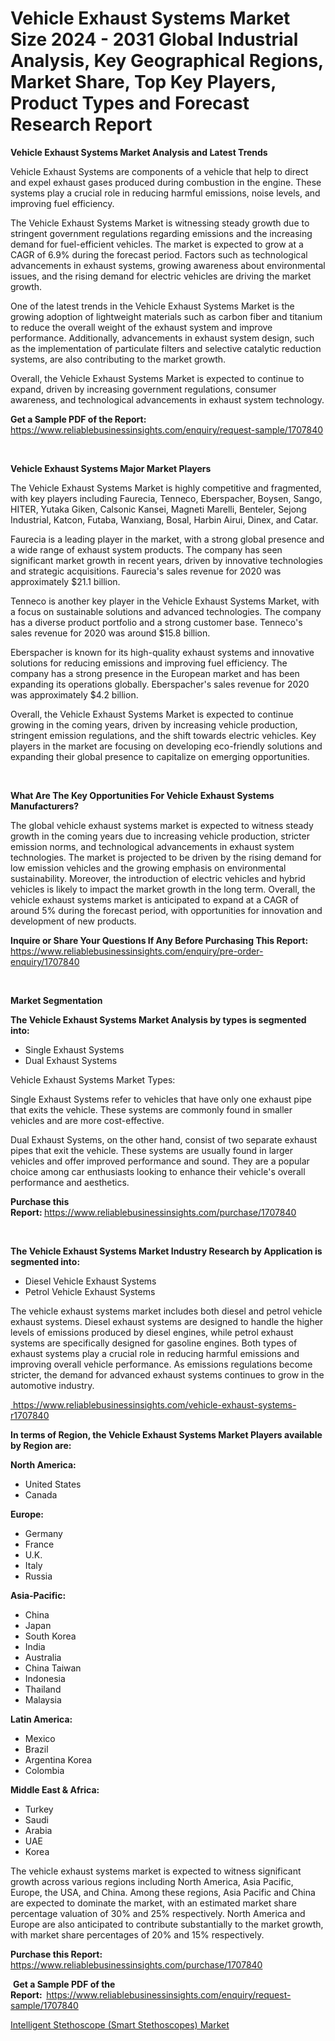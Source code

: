 <p><h1>Vehicle Exhaust Systems Market Size 2024 - 2031 Global Industrial Analysis, Key Geographical Regions, Market Share, Top Key Players, Product Types and Forecast Research Report</h1></p><p><strong>Vehicle Exhaust Systems Market Analysis and Latest Trends</strong></p>
<p><p>Vehicle Exhaust Systems are components of a vehicle that help to direct and expel exhaust gases produced during combustion in the engine. These systems play a crucial role in reducing harmful emissions, noise levels, and improving fuel efficiency.</p><p>The Vehicle Exhaust Systems Market is witnessing steady growth due to stringent government regulations regarding emissions and the increasing demand for fuel-efficient vehicles. The market is expected to grow at a CAGR of 6.9% during the forecast period. Factors such as technological advancements in exhaust systems, growing awareness about environmental issues, and the rising demand for electric vehicles are driving the market growth.</p><p>One of the latest trends in the Vehicle Exhaust Systems Market is the growing adoption of lightweight materials such as carbon fiber and titanium to reduce the overall weight of the exhaust system and improve performance. Additionally, advancements in exhaust system design, such as the implementation of particulate filters and selective catalytic reduction systems, are also contributing to the market growth.</p><p>Overall, the Vehicle Exhaust Systems Market is expected to continue to expand, driven by increasing government regulations, consumer awareness, and technological advancements in exhaust system technology.</p></p>
<p><strong>Get a Sample PDF of the Report:&nbsp;</strong> <a href="https://www.reliablebusinessinsights.com/enquiry/request-sample/1707840">https://www.reliablebusinessinsights.com/enquiry/request-sample/1707840</a></p>
<p>&nbsp;</p>
<p><strong>Vehicle Exhaust Systems Major Market Players</strong></p>
<p><p>The Vehicle Exhaust Systems Market is highly competitive and fragmented, with key players including Faurecia, Tenneco, Eberspacher, Boysen, Sango, HITER, Yutaka Giken, Calsonic Kansei, Magneti Marelli, Benteler, Sejong Industrial, Katcon, Futaba, Wanxiang, Bosal, Harbin Airui, Dinex, and Catar.</p><p>Faurecia is a leading player in the market, with a strong global presence and a wide range of exhaust system products. The company has seen significant market growth in recent years, driven by innovative technologies and strategic acquisitions. Faurecia's sales revenue for 2020 was approximately $21.1 billion.</p><p>Tenneco is another key player in the Vehicle Exhaust Systems Market, with a focus on sustainable solutions and advanced technologies. The company has a diverse product portfolio and a strong customer base. Tenneco's sales revenue for 2020 was around $15.8 billion.</p><p>Eberspacher is known for its high-quality exhaust systems and innovative solutions for reducing emissions and improving fuel efficiency. The company has a strong presence in the European market and has been expanding its operations globally. Eberspacher's sales revenue for 2020 was approximately $4.2 billion.</p><p>Overall, the Vehicle Exhaust Systems Market is expected to continue growing in the coming years, driven by increasing vehicle production, stringent emission regulations, and the shift towards electric vehicles. Key players in the market are focusing on developing eco-friendly solutions and expanding their global presence to capitalize on emerging opportunities.</p></p>
<p>&nbsp;</p>
<p><strong>What Are The Key Opportunities For Vehicle Exhaust Systems Manufacturers?</strong></p>
<p><p>The global vehicle exhaust systems market is expected to witness steady growth in the coming years due to increasing vehicle production, stricter emission norms, and technological advancements in exhaust system technologies. The market is projected to be driven by the rising demand for low emission vehicles and the growing emphasis on environmental sustainability. Moreover, the introduction of electric vehicles and hybrid vehicles is likely to impact the market growth in the long term. Overall, the vehicle exhaust systems market is anticipated to expand at a CAGR of around 5% during the forecast period, with opportunities for innovation and development of new products.</p></p>
<p><strong>Inquire or Share Your Questions If Any Before Purchasing This Report:</strong> <a href="https://www.reliablebusinessinsights.com/enquiry/pre-order-enquiry/1707840">https://www.reliablebusinessinsights.com/enquiry/pre-order-enquiry/1707840</a></p>
<p>&nbsp;</p>
<p><strong>Market Segmentation</strong></p>
<p><strong>The Vehicle Exhaust Systems Market Analysis by types is segmented into:</strong></p>
<p><ul><li>Single Exhaust Systems</li><li>Dual Exhaust Systems</li></ul></p>
<p><p>Vehicle Exhaust Systems Market Types:</p><p>Single Exhaust Systems refer to vehicles that have only one exhaust pipe that exits the vehicle. These systems are commonly found in smaller vehicles and are more cost-effective.</p><p>Dual Exhaust Systems, on the other hand, consist of two separate exhaust pipes that exit the vehicle. These systems are usually found in larger vehicles and offer improved performance and sound. They are a popular choice among car enthusiasts looking to enhance their vehicle's overall performance and aesthetics.</p></p>
<p><strong>Purchase this Report:&nbsp;</strong><a href="https://www.reliablebusinessinsights.com/purchase/1707840">https://www.reliablebusinessinsights.com/purchase/1707840</a></p>
<p>&nbsp;</p>
<p><strong>The Vehicle Exhaust Systems Market Industry Research by Application is segmented into:</strong></p>
<p><ul><li>Diesel Vehicle Exhaust Systems</li><li>Petrol Vehicle Exhaust Systems</li></ul></p>
<p><p>The vehicle exhaust systems market includes both diesel and petrol vehicle exhaust systems. Diesel exhaust systems are designed to handle the higher levels of emissions produced by diesel engines, while petrol exhaust systems are specifically designed for gasoline engines. Both types of exhaust systems play a crucial role in reducing harmful emissions and improving overall vehicle performance. As emissions regulations become stricter, the demand for advanced exhaust systems continues to grow in the automotive industry.</p></p>
<p><a href="https://www.reliablebusinessinsights.com/vehicle-exhaust-systems-r1707840">&nbsp;https://www.reliablebusinessinsights.com/vehicle-exhaust-systems-r1707840</a></p>
<p><strong>In terms of Region, the Vehicle Exhaust Systems Market Players available by Region are:</strong></p>
<p>
    <p> <strong> North America: </strong>
        <ul>
            <li>United States</li>
            <li>Canada</li>
        </ul>
        </p> 
    <p> <strong> Europe: </strong>
        <ul>
            <li>Germany</li>
            <li>France</li>
            <li>U.K.</li>
            <li>Italy</li>
            <li>Russia</li>
        </ul>
        </p> 
    <p> <strong> Asia-Pacific: </strong>
        <ul>
            <li>China</li>
            <li>Japan</li>
            <li>South Korea</li>
            <li>India</li>
            <li>Australia</li>
            <li>China Taiwan</li>
            <li>Indonesia</li>
            <li>Thailand</li>
            <li>Malaysia</li>
        </ul>
        </p> 
    <p> <strong> Latin America: </strong>
        <ul>
            <li>Mexico</li>
            <li>Brazil</li>
            <li>Argentina Korea</li>
            <li>Colombia</li>
        </ul>
        </p> 
    <p> <strong> Middle East & Africa: </strong>
        <ul>
            <li>Turkey</li>
            <li>Saudi</li>
            <li>Arabia</li>
            <li>UAE</li>
            <li>Korea</li>
        </ul>
    </p>
    </p>
<p><p>The vehicle exhaust systems market is expected to witness significant growth across various regions including North America, Asia Pacific, Europe, the USA, and China. Among these regions, Asia Pacific and China are expected to dominate the market, with an estimated market share percentage valuation of 30% and 25% respectively. North America and Europe are also anticipated to contribute substantially to the market growth, with market share percentages of 20% and 15% respectively.</p></p>
<p><strong>Purchase this Report: </strong><a href="https://www.reliablebusinessinsights.com/purchase/1707840">https://www.reliablebusinessinsights.com/purchase/1707840</a></p>
<p>&nbsp;<strong>Get a Sample PDF of the Report:&nbsp;&nbsp;</strong><a href="https://www.reliablebusinessinsights.com/enquiry/request-sample/1707840">https://www.reliablebusinessinsights.com/enquiry/request-sample/1707840</a></p>
<p><strong></strong></p>
<p><p><a href="https://github.com/irfadac/Market-Research-Report-List-4/blob/main/intelligent-stethoscope-smart-stethoscopes-market.md">Intelligent Stethoscope (Smart Stethoscopes) Market</a></p></p>